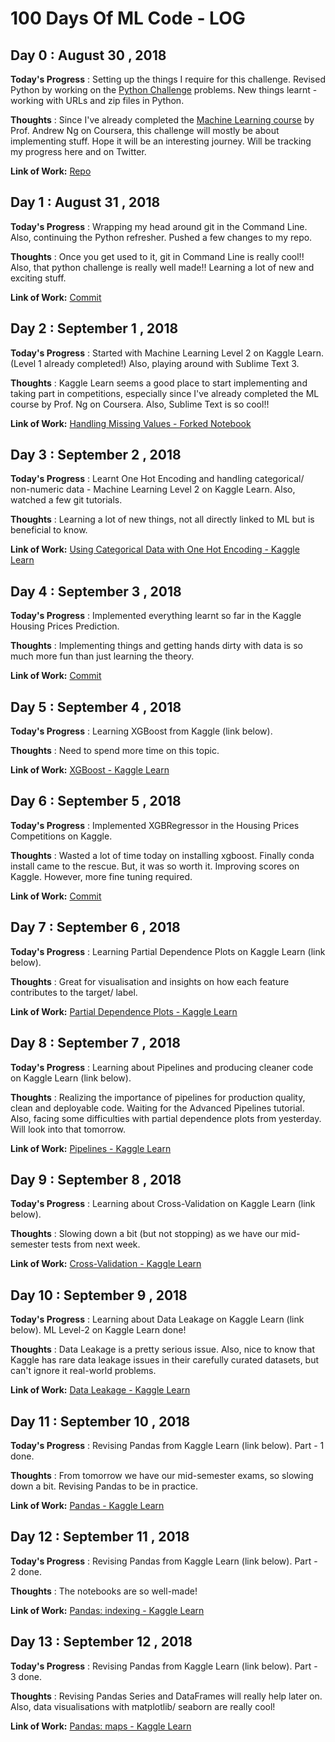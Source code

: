 # 100 Days Of ML Code - LOG

## Day 0 : August 30 , 2018
 
**Today's Progress** : Setting up the things I require for this challenge. Revised Python by working on the [Python Challenge](http://www.pythonchallenge.com) problems. New things learnt - working with URLs and zip files in Python.

**Thoughts** : Since I've already completed the [Machine Learning course](https://www.coursera.org/learn/machine-learning/home/welcome) by Prof. Andrew Ng on Coursera, this challenge will mostly be about implementing stuff.
Hope it will be an interesting journey. Will be tracking my progress here and on Twitter.

**Link of Work:**   [Repo](https://github.com/sinjoysaha/python-challenge)

## Day 1 : August 31 , 2018
 
**Today's Progress** : Wrapping my head around git in the Command Line. Also, continuing the Python refresher. Pushed a few changes to my repo.

**Thoughts** : Once you get used to it, git in Command Line is really cool!! Also, that python challenge is really well made!! Learning a lot of new and exciting stuff.

**Link of Work:**   [Commit](https://github.com/sinjoysaha/python-challenge/commit/1f44bd85c95e50559479979a1a02afd04795a8e4)

## Day 2 : September 1 , 2018
 
**Today's Progress** : Started with Machine Learning Level 2 on Kaggle Learn. (Level 1 already completed!) Also, playing around with Sublime Text 3. 

**Thoughts** : Kaggle Learn seems a good place to start implementing and taking part in competitions, especially since I've already completed the ML course by Prof. Ng on Coursera. Also, Sublime Text is so cool!!

**Link of Work:**   [Handling Missing Values - Forked Notebook](https://www.kaggle.com/sinjoysaha/handling-missing-values)

## Day 3 : September 2 , 2018
 
**Today's Progress** : Learnt One Hot Encoding and handling categorical/ non-numeric data - Machine Learning Level 2 on Kaggle Learn. Also, watched a few git tutorials. 

**Thoughts** : Learning a lot of new things, not all directly linked to ML but is beneficial to know.

**Link of Work:**   [Using Categorical Data with One Hot Encoding - Kaggle Learn](https://www.kaggle.com/dansbecker/using-categorical-data-with-one-hot-encoding)

## Day 4 : September 3 , 2018
 
**Today's Progress** : Implemented everything learnt so far in the Kaggle Housing Prices Prediction.

**Thoughts** : Implementing things and getting hands dirty with data is so much more fun than just learning the theory.

**Link of Work:**   [Commit](https://github.com/sinjoysaha/100DaysOfMLCode/tree/b8b38bfda91e327fb27cbab342383b2850faa3fa)

## Day 5 : September 4 , 2018
 
**Today's Progress** : Learning XGBoost from Kaggle (link below).

**Thoughts** : Need to spend more time on this topic.

**Link of Work:**   [XGBoost - Kaggle Learn](https://www.kaggle.com/dansbecker/xgboost) 

## Day 6 : September 5 , 2018
 
**Today's Progress** : Implemented XGBRegressor in the Housing Prices Competitions on Kaggle.

**Thoughts** : Wasted a lot of time today on installing xgboost. Finally conda install came to the rescue. But, it was so worth it. Improving scores on Kaggle. However, more fine tuning required.

**Link of Work:**   [Commit](https://github.com/sinjoysaha/100DaysOfMLCode/commit/2f6d4963f61b794b38eae0c05f89673c2474674b) 

## Day 7 : September 6 , 2018
 
**Today's Progress** : Learning Partial Dependence Plots on Kaggle Learn (link below).

**Thoughts** : Great for visualisation and insights on how each feature contributes to the target/ label.

**Link of Work:**   [Partial Dependence Plots - Kaggle Learn](https://www.kaggle.com/dansbecker/partial-dependence-plots) 

## Day 8 : September 7 , 2018
 
**Today's Progress** : Learning about Pipelines and producing cleaner code on Kaggle Learn (link below).

**Thoughts** : Realizing the importance of pipelines for production quality, clean and deployable code. Waiting for the Advanced Pipelines tutorial. Also, facing some difficulties with partial dependence plots from yesterday. Will look into that tomorrow.

**Link of Work:**   [Pipelines - Kaggle Learn](https://www.kaggle.com/dansbecker/pipelines) 

## Day 9 : September 8 , 2018
 
**Today's Progress** : Learning about Cross-Validation on Kaggle Learn (link below).

**Thoughts** : Slowing down a bit (but not stopping) as we have our mid-semester tests from next week.

**Link of Work:**   [Cross-Validation - Kaggle Learn](https://www.kaggle.com/dansbecker/cross-validation) 

## Day 10 : September 9 , 2018
 
**Today's Progress** : Learning about Data Leakage on Kaggle Learn (link below). ML Level-2 on Kaggle Learn done!

**Thoughts** : Data Leakage is a pretty serious issue. Also, nice to know that Kaggle has rare data leakage issues in their carefully curated datasets, but can't ignore it real-world problems.

**Link of Work:**   [Data Leakage - Kaggle Learn](https://www.kaggle.com/dansbecker/data-leakage) 

## Day 11 : September 10 , 2018
 
**Today's Progress** : Revising Pandas from Kaggle Learn (link below). Part - 1 done.

**Thoughts** : From tomorrow we have our mid-semester exams, so slowing down a bit. Revising Pandas to be in practice.

**Link of Work:**   [Pandas - Kaggle Learn](https://www.kaggle.com/learn/pandas) 

## Day 12 : September 11 , 2018
 
**Today's Progress** : Revising Pandas from Kaggle Learn (link below). Part - 2 done.

**Thoughts** : The notebooks are so well-made!

**Link of Work:**   [Pandas: indexing - Kaggle Learn](https://www.kaggle.com/residentmario/indexing-selecting-assigning-reference/) 

## Day 13 : September 12 , 2018
 
**Today's Progress** : Revising Pandas from Kaggle Learn (link below). Part - 3 done.

**Thoughts** : Revising Pandas Series and DataFrames will really help later on. Also, data visualisations with matplotlib/ seaborn are really cool!

**Link of Work:**   [Pandas: maps - Kaggle Learn](https://www.kaggle.com/residentmario/summary-functions-and-maps-reference) 

